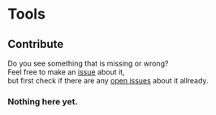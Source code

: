 # Tools

## Contribute
Do you see something that is missing or wrong?  
Feel free to make an [issue](https://github.com/CicadaSolving/Tools/issues/new/choose) about it,  
but first check if there are any [open issues](https://github.com/CicadaSolving/Tools/issues?q=is%3Aissue+is%3Aopen) about it allready.

### Nothing here yet.
